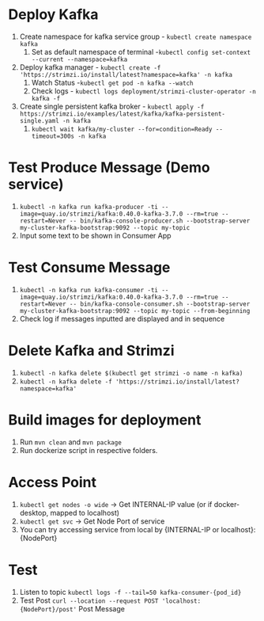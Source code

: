 # Deploy Kafka
1. Create namespace for kafka service group - `kubectl create namespace kafka`
   1. Set as default namespace of terminal -`kubectl config set-context --current --namespace=kafka`
2. Deploy kafka manager - `kubectl create -f 'https://strimzi.io/install/latest?namespace=kafka' -n kafka`
   1. Watch Status -`kubectl get pod -n kafka --watch`
   2. Check logs - `kubectl logs deployment/strimzi-cluster-operator -n kafka -f`
3. Create single persistent kafka broker - `kubectl apply -f https://strimzi.io/examples/latest/kafka/kafka-persistent-single.yaml -n kafka`
   1. `kubectl wait kafka/my-cluster --for=condition=Ready --timeout=300s -n kafka` 


# Test Produce Message (Demo service)
1. `kubectl -n kafka run kafka-producer -ti --image=quay.io/strimzi/kafka:0.40.0-kafka-3.7.0 --rm=true --restart=Never -- bin/kafka-console-producer.sh --bootstrap-server my-cluster-kafka-bootstrap:9092 --topic my-topic`
2. Input some text to be shown in Consumer App

# Test Consume Message
1. `kubectl -n kafka run kafka-consumer -ti --image=quay.io/strimzi/kafka:0.40.0-kafka-3.7.0 --rm=true --restart=Never -- bin/kafka-console-consumer.sh --bootstrap-server my-cluster-kafka-bootstrap:9092 --topic my-topic --from-beginning`
2. Check log if messages inputted are displayed and in sequence

# Delete Kafka and Strimzi
1. `kubectl -n kafka delete $(kubectl get strimzi -o name -n kafka)`
2. `kubectl -n kafka delete -f 'https://strimzi.io/install/latest?namespace=kafka'`

# Build images for deployment
1. Run `mvn clean` and `mvn package`
2. Run dockerize script in respective folders.

# Access Point
1. `kubectl get nodes -o wide` -> Get INTERNAL-IP value (or if docker-desktop, mapped to localhost)
2. `kubectl get svc` -> Get Node Port of service
3. You can try accessing service from local by {INTERNAL-IP or localhost}:{NodePort}

# Test
1. Listen to topic `kubectl logs -f --tail=50 kafka-consumer-{pod_id}`
2. Test Post `curl --location --request POST 'localhost:{NodePort}/post'` Post Message